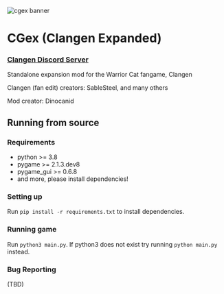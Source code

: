 ![cgex banner](https://github.com/Dinocanid/clangen_expanded/assets/20864790/ecc1c048-1232-4a0c-8881-76c9cf12b624)

# CGex (Clangen Expanded)

### [Clangen Discord Server](https://discord.gg/rnFQqyPZ7K)

Standalone expansion mod for the Warrior Cat fangame, Clangen

Clangen (fan edit) creators: SableSteel, and many others

Mod creator: Dinocanid

## Running from source
### Requirements
- python >= 3.8
- pygame >= 2.1.3.dev8
- pygame_gui >= 0.6.8
- and more, please install dependencies!

### Setting up
Run `pip install -r requirements.txt` to install dependencies. 

### Running game
Run `python3 main.py`. If python3 does not exist try running `python main.py` instead.

### Bug Reporting
(TBD)
